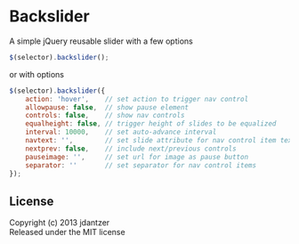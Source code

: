 Backslider
================================

A simple jQuery reusable slider with a few options

```javascript
$(selector).backslider();
```
or with options

```javascript
$(selector).backslider({
	action: 'hover',    // set action to trigger nav control
	allowpause: false,  // show pause element
	controls: false,    // show nav controls
	equalheight: false, // trigger height of slides to be equalized
	interval: 10000,    // set auto-advance interval
	navtext: '',        // set slide attribute for nav control item text
	nextprev: false,    // include next/previous controls
	pauseimage: '',     // set url for image as pause button
	separator: ''       // set separator for nav control items
});
```

License
----------

Copyright (c) 2013 jdantzer  
Released under the MIT license  

